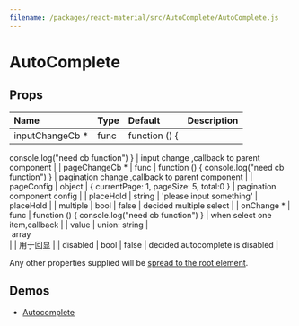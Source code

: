 ```yaml
---
filename: /packages/react-material/src/AutoComplete/AutoComplete.js
---
```


<!--- This documentation is automatically generated, do not try to edit it. -->

# AutoComplete



## Props

| Name | Type | Default | Description |
|:-----|:-----|:--------|:------------|
| <span class="prop-name required">inputChangeCb *</span> | <span class="prop-type">func | <span class="prop-default">function () {  console.log("need cb function")}</span> | input change ,callback to parent component |
| <span class="prop-name required">pageChangeCb *</span> | <span class="prop-type">func | <span class="prop-default">function () {  console.log("need cb function")}</span> | pagination change ,callback to parent component |
| <span class="prop-name">pageConfig</span> | <span class="prop-type">object | <span class="prop-default">{  currentPage: 1,  pageSize: 5,  total:0}</span> | pagination component config |
| <span class="prop-name">placeHold</span> | <span class="prop-type">string | <span class="prop-default">'please input something'</span> | placeHold |
| <span class="prop-name">multiple</span> | <span class="prop-type">bool | <span class="prop-default">false</span> | decided multiple select |
| <span class="prop-name required">onChange *</span> | <span class="prop-type">func | <span class="prop-default">function () {  console.log("need cb function")}</span> | when select one item,callback |
| <span class="prop-name">value</span> | <span class="prop-type">union:&nbsp;string&nbsp;&#124;<br>&nbsp;array<br> |  | 用于回显 |
| <span class="prop-name">disabled</span> | <span class="prop-type">bool | <span class="prop-default">false</span> | decided autocomplete is disabled |

Any other properties supplied will be [spread to the root element](/guides/api#spread).

## Demos

- [Autocomplete](/demos/autocomplete)

